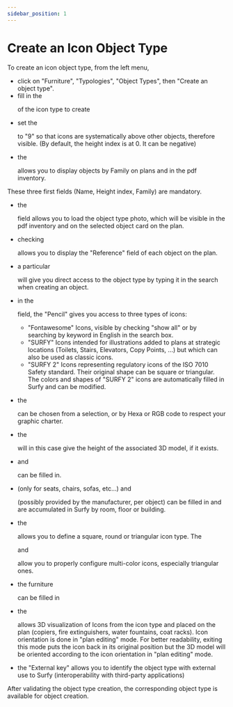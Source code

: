 ```yaml
---
sidebar_position: 1
---
```



# Create an Icon Object Type

<Youtube code="lA3Lex8lm1k"/>

To create an icon object type, from the left menu,

-	click on "Furniture", "Typologies", "Object Types", then "Create an object type".
-	fill in the <P code="itemType:name" /> of the icon type to create
-	set the <P code="itemType:zIndex" /> to "9" so that icons are systematically above other objects, therefore visible. (By default, the height index is at 0. It can be negative)
-	the <P code="itemType:itemTypeFamily" /> allows you to display objects by Family on plans and in the pdf inventory.

These three first fields (Name, Height index, Family) are mandatory.

-	the <P code="itemType:picture" /> field allows you to load the object type photo, which will be visible in the pdf inventory and on the selected object card on the plan.
-	checking <P code="itemType:displayItemReferenceInMap" /> allows you to display the "Reference" field of each object on the plan.
-	a particular <P code="itemType:code" /> will give you direct access to the object type by typing it in the search when creating an object.
-	in the <P code="itemType:icon" /> field, the "Pencil" gives you access to three types of icons:
    -   "Fontawesome" Icons, visible by checking "show all" or by searching by keyword in English in the search box.
    -   "SURFY" Icons intended for illustrations added to plans at strategic locations (Toilets, Stairs, Elevators, Copy Points, ...) but which can also be used as classic icons.
    -   "SURFY 2" Icons representing regulatory icons of the ISO 7010 Safety standard. Their original shape can be square or triangular. The colors and shapes of "SURFY 2" icons are automatically filled in Surfy and can be modified.

-	the <P code="itemType:color" /> can be chosen from a selection, or by Hexa or RGB code to respect your graphic charter.
-	the <P code="itemType:height" /> will in this case give the height of the associated 3D model, if it exists.
-	<P code="itemType:description" /> and <P code="itemType:price" /> can be filled in.
-	<P code="itemType:seatsCount" /> (only for seats, chairs, sofas, etc...) and <P code="itemType:carbonFootprint" /> (possibly provided by the manufacturer, per object) can be filled in and are accumulated in Surfy by room, floor or building.
-	the <P code="itemType:iconShape" /> allows you to define a square, round or triangular icon type. The <P code="itemType:iconBackgroundColor" /> and <P code="itemType:iconBorderColor" /> allow you to properly configure multi-color icons, especially triangular ones.
-	the furniture <P code="itemType:manufacturer" /> can be filled in
-	the <P code="itemType:object3dModel" /> allows 3D visualization of Icons from the icon type and placed on the plan (copiers, fire extinguishers, water fountains, coat racks). Icon orientation is done in "plan editing" mode. For better readability, exiting this mode puts the icon back in its original position but the 3D model will be oriented according to the icon orientation in "plan editing" mode.
-	the "External key" allows you to identify the object type with external use to Surfy (interoperability with third-party applications)

After validating the object type creation, the corresponding object type is available for object creation.
